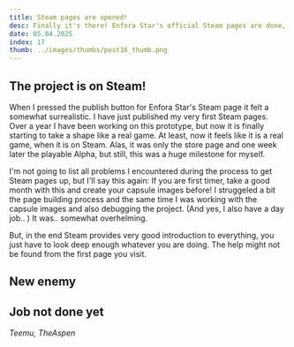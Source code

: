 ```yaml
---
title: Steam pages are opened!
desc: Finally it's there! Enfora Star's official Steam pages are done, and the playable alpha is also available! Some thoughts of this and the future.
date: 05.04.2025
index: 17
thumb: ../images/thumbs/post16_thumb.png
---
```


## The project is on Steam!

When I pressed the publish button for Enfora Star's Steam page it felt a somewhat surrealistic. I have just published my very first Steam pages. Over a year I have been working on this prototype, but now it is finally starting to take a shape like a real game. At least, now it feels like it is a real game, when it is on Steam. Alas, it was only the store page and one week later the playable Alpha, but still, this was a huge milestone for myself.

I'm not going to list all problems I encountered during the process to get Steam pages up, but I'll say this again: If you are first timer, take a good month with this and create your capsule images before!
I struggeled a bit the page building process and the same time I was working with the capsule images and also debugging the project. (And yes, I also have a day job.. )
It was.. somewhat overhelming.

But, in the end Steam provides very good introduction to everything, you just have to look deep enough whatever you are doing. The help might not be found from the first page you visit.

## New enemy

## Job not done yet

_Teemu, TheAspen_
